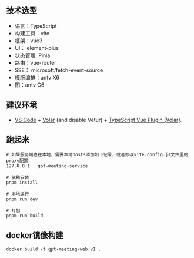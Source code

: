 <!--
 * @Descripttion: 
 * @version: 
 * @Date: 2023-04-29 22:27:47
 * @LastEditTime: 2023-07-15 20:56:21
-->
## 技术选型
- 语言：TypeScript
- 构建工具：vite
- 框架：vue3
- UI： element-plus
- 状态管理: Pinia
- 路由：vue-router
- SSE： microsoft/fetch-event-source
- 模版编排：antv X6
- 图：antv G6

## 建议环境
- [VS Code](https://code.visualstudio.com/) + [Volar](https://marketplace.visualstudio.com/items?itemName=Vue.volar) (and disable Vetur) + [TypeScript Vue Plugin (Volar)](https://marketplace.visualstudio.com/items?itemName=Vue.vscode-typescript-vue-plugin).

## 跑起来
```
# 如果服务端也在本地，需要本地hosts添加如下记录，或者修改vite.config.js文件里的proxy配置
127.0.0.1	gpt-meeting-service

# 依赖安装
pnpm install

# 本地运行
pnpm run dev

# 打包
pnpm run build
```

## docker镜像构建
```
docker build -t gpt-meeting-web:v1 .
```